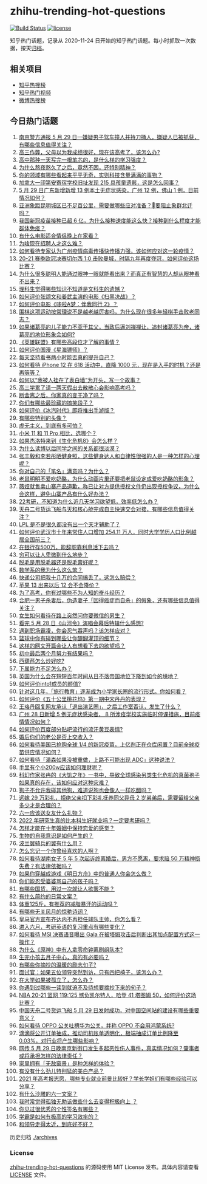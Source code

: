 # zhihu-trending-hot-questions

[![Build Status](https://github.com/justjavac/zhihu-trending-hot-questions/workflows/ci/badge.svg?branch=master)](https://github.com/justjavac/zhihu-trending-hot-questions/actions)
[![license](https://img.shields.io/github/license/justjavac/zhihu-trending-hot-questions)](https://github.com/justjavac/zhihu-trending-hot-questions/blob/master/LICENSE)

知乎热门话题，记录从 2020-11-24 日开始的知乎热门话题。每小时抓取一次数据，按天[归档](./archives)。

## 相关项目

- [知乎热搜榜](https://github.com/justjavac/zhihu-trending-top-search)
- [知乎热门视频](https://github.com/justjavac/zhihu-trending-hot-video)
- [微博热搜榜](https://github.com/justjavac/weibo-trending-hot-search)

## 今日热门话题

<!-- BEGIN -->
<!-- 最后更新时间 Sun May 30 2021 13:37:02 GMT+0800 (China Standard Time) -->

1. [南京警方通报 5 月 29
   日一嫌疑男子驾车撞人并持刀捅人，嫌疑人已被抓获，有哪些信息值得关注？](https://www.zhihu.com/question/462129219)
2. [高三作弊，父母以为我成绩很好，现在该高考了，该怎么办?](https://www.zhihu.com/question/461546823)
3. [高中那种一天写完一根笔芯的，是什么样的学习强度？](https://www.zhihu.com/question/388312652)
4. [为什么熬夜熬久了之后，竟然不困，还特别精神？](https://www.zhihu.com/question/303134019)
5. [你的领域有哪些看起来平平无奇，实则科技含量满满的事物？](https://www.zhihu.com/question/459861681)
6. [加拿大一印第安寄宿学校旧址发现 215 具孩童遗骸，这是怎么回事？](https://www.zhihu.com/question/462022143)
7. [5 月 29 日广东新增新增 13 例本土无症状感染，广州 12 例，佛山 1
   例，目前情况如何？](https://www.zhihu.com/question/462164375)
8. [亚洲象距昆明城区已不足百公里，需要做哪些应对准备？要阻止象群北迁吗？](https://www.zhihu.com/question/462169548)
9. [我国新冠疫苗接种已超 6
   亿，为什么接种速度能这么快？接种到什么程度才能群体免疫？](https://www.zhihu.com/question/462054245)
10. [有什么电影适合情侣晚上在家看？](https://www.zhihu.com/question/358887778)
11. [为啥现在招聘人才这么难？](https://www.zhihu.com/question/454330385)
12. [如何看待专家认为广州疫情病毒传播快传播力强，该如何应对这一轮疫情？](https://www.zhihu.com/question/462060673)
13. [20-21 赛季欧冠决赛切尔西 1:0
    击败曼城，时隔九年再度夺冠，如何评价这场比赛？](https://www.zhihu.com/question/462143896)
14. [为什么很多聪明人能通过眼神一眼就能看出来？而真正有智慧的人却从眼神看不出来？](https://www.zhihu.com/question/55333539)
15. [理科生觉得哪些知识不知道是文科生的遗憾？](https://www.zhihu.com/question/270455074)
16. [如何评价张颂文和姜武主演的电影《扫黑决战》？](https://www.zhihu.com/question/455752818)
17. [如何评价电影《哆啦A梦：伴我同行 2》？](https://www.zhihu.com/question/390164272)
18. [围棋这项运动按常理说不是越老越厉害吗，为什么现在很多年轻棋手击败老同志？](https://www.zhihu.com/question/432357129)
19. [如果诸葛亮的儿子能力不亚于其父，当政后逼刘禅禅让，追封诸葛亮为帝，诸葛亮的地位形象会如何?](https://www.zhihu.com/question/461502132)
20. [《英雄联盟》有哪些高段位才了解的事情？](https://www.zhihu.com/question/460098622)
21. [如何评价国漫《星海镖师》？](https://www.zhihu.com/question/29169402)
22. [每天坚持看书两小时能否真的提升自己？](https://www.zhihu.com/question/451546101)
23. [如何看待 iPhone 12 在 618 活动中，直降 1000
    元，现在是入手的时机？还是再等等？](https://www.zhihu.com/question/461312225)
24. [如何以“我被人挂在了表白墙”为开头，写一个故事？](https://www.zhihu.com/question/461083286)
25. [高三学累了请一两天假出去散散心会影响高考吗？](https://www.zhihu.com/question/429739425)
26. [断舍离之后，你家真的变干净了吗？](https://www.zhihu.com/question/461287259)
27. [你们有哪些最珍藏的搞笑段子？](https://www.zhihu.com/question/389442595)
28. [如何评价《冰汽时代》即将推出手游版？](https://www.zhihu.com/question/460675839)
29. [有哪些特别的头像？](https://www.zhihu.com/question/375951828)
30. [虚无主义，到底有多可怕？](https://www.zhihu.com/question/309651606)
31. [小米 11 和 11 Pro 相比，选哪个？](https://www.zhihu.com/question/451981720)
32. [如果杰洛特来到《生化危机8》会怎么样？](https://www.zhihu.com/question/459033335)
33. [为什么读博以后同学之间的关系都很淡漠？](https://www.zhihu.com/question/437021655)
34. [张丰毅和李若彤晒健身照，这些健身达人和自律性很强的人是一种怎样的心理呢？](https://www.zhihu.com/question/459415948)
35. [你对自己的「笔名」满意吗？为什么？](https://www.zhihu.com/question/462088461)
36. [老鼠明明不爱吃奶酪，为什么动画片里还要把老鼠设定成爱吃奶酪的形象？](https://www.zhihu.com/question/454363021)
37. [薇娅就售卖山寨产品道歉，称已让对方提供授权文件仍出现授权争议，为什么会这样，避免山寨产品有什么好办法？](https://www.zhihu.com/question/461988510)
38. [22考研，不知道为什么近几天学习欲望低，效率低怎么办？](https://www.zhihu.com/question/454494888)
39. [天舟二号货运飞船与天和核心舱完成自主快速交会对接，有哪些信息值得关注？](https://www.zhihu.com/question/462162007)
40. [LPL 是不是很久都没有出一个天才辅助了？](https://www.zhihu.com/question/460740647)
41. [如何评价武汉市十年来常住人口增加 254.11
    万人，同时大学学历人口比例越居全国前三？](https://www.zhihu.com/question/461642433)
42. [在银行存500万，能辞职靠利息活下去吗？](https://www.zhihu.com/question/347518117)
43. [穷可以让人卑微到什么地步？](https://www.zhihu.com/question/316979063)
44. [脱毛是用脱毛器还是脱毛膏好呢？](https://www.zhihu.com/question/21059868)
45. [数学系的我为什么这么笨？](https://www.zhihu.com/question/461756255)
46. [快递公司把我十几万的合同搞丢了，这怎么赔偿？](https://www.zhihu.com/question/374980406)
47. [苹果 13 出来以后 12 会不会降价？](https://www.zhihu.com/question/451198251)
48. [为了高考，你有过哪些不为人知的奋斗经历？](https://www.zhihu.com/question/461699971)
49. [合肥一男子杀妻后，伪造妻子「因得癌症而自杀」的假象，还有哪些信息值得关注？](https://www.zhihu.com/question/461886353)
50. [女生如何看待在路上突然问你要微信的男生？](https://www.zhihu.com/question/320105658)
51. [看完 5 月 28 日《山河令》演唱会幕后特辑什么感想?](https://www.zhihu.com/question/461930253)
52. [遇到职场霸凌，你会忍气吞声吗？该怎样应对？](https://www.zhihu.com/question/462014220)
53. [篮球中你有碰到哪些让你醍醐灌顶的细节？](https://www.zhihu.com/question/443277713)
54. [这样的网文开篇会让人有想看下去的欲望吗？](https://www.zhihu.com/question/461971034)
55. [初中最后两个月努力有结果吗？](https://www.zhihu.com/question/453345783)
56. [西葫芦怎么炒好吃?](https://www.zhihu.com/question/455923825)
57. [下属能力不足怎么办？](https://www.zhihu.com/question/451793430)
58. [英国为什么会在短短百年时间从日不落帝国地位下降到如今的境地？](https://www.zhihu.com/question/458600603)
59. [如何评价into1成员的颜值?](https://www.zhihu.com/question/456470539)
60. [针对这几年，「旅行教育」逐渐成为小学家长圈的流行形式。你如何看？](https://www.zhihu.com/question/460468492)
61. [如何评价《五十公里桃花坞》第一期中宋丹丹的表现？](https://www.zhihu.com/question/460852707)
62. [王珞丹回复网友承认「退出演艺圈」，之后工作室否认，发生了什么？](https://www.zhihu.com/question/461310414)
63. [广州 28 日新增 5 例无症状感染者， 8
    所涉疫学校实施临时停课措施，目前疫情情况如何？](https://www.zhihu.com/question/461901108)
64. [如何评价百度部分贴吧流行的流汗黄豆表情?](https://www.zhihu.com/question/431951953)
65. [婚后你们的老公是否上交收入？](https://www.zhihu.com/question/446421532)
66. [如何看待美国已抢购全球 1/4
    的新冠疫苗，上亿剂正在仓库闲置？目前全球疫苗供应情况如何？](https://www.zhihu.com/question/460152630)
67. [如何看待「潘森如果没被重做，上路不可能出现 ADC」这种说法？](https://www.zhihu.com/question/457008736)
68. [手里有个小200w应该如何理财呢？](https://www.zhihu.com/question/458397585)
69. [科幻作家张冉的《大饥之年》一书中，导致全球感染另类生化危机的真菌孢子如果真的存在，该如何应对这种灾难？](https://www.zhihu.com/question/368901650)
70. [狗子不允许我碰其他狗，难道说狗也会像人一样吃醋吗？](https://www.zhihu.com/question/461721289)
71. [远嫁 29 万彩礼，拒绝父亲扣下彩礼抚养同父异母 2
    岁弟弟后，需要留给父亲多少才是合理的？](https://www.zhihu.com/question/461285207)
72. [六一应该送女友什么礼物？](https://www.zhihu.com/question/60285884)
73. [2022 年研究生真的比本科生好就业吗？一定要考研吗？](https://www.zhihu.com/question/461310407)
74. [怎样才能在十年婚姻中保持恋爱的感觉？](https://www.zhihu.com/question/458200334)
75. [生物的自我意识是如何产生的？](https://www.zhihu.com/question/459715465)
76. [波兰翼骑兵的翼有什么用？](https://www.zhihu.com/question/55305997)
77. [怎么忘记一个你曾经喜欢的人啊？](https://www.zhihu.com/question/460591788)
78. [如何看待湖南女子 5 年 5 次起诉终离婚后，男方不愿离，要求赔 50
    万精神损失费？有法律依据吗？](https://www.zhihu.com/question/461885174)
79. [如果你穿越成游戏《明日方舟》中的普通人你会怎么做？](https://www.zhihu.com/question/461164416)
80. [你们能忍受婆婆骂自己的孩子吗？](https://www.zhihu.com/question/454976302)
81. [有哪些国货，用过一次就让人欲罢不能？](https://www.zhihu.com/question/393594038)
82. [有什么简约的日常文案？](https://www.zhihu.com/question/453999428)
83. [体重125斤，有推荐的减脂暴汗的运动吗？](https://www.zhihu.com/question/459003254)
84. [有哪些无关风月的惊艳诗词？](https://www.zhihu.com/question/454234983)
85. [皇马官方宣布齐达内不再担任球队主帅，你怎么看？](https://www.zhihu.com/question/461715792)
86. [进入六月，考研英语的复习重点有哪些变化？](https://www.zhihu.com/question/397257214)
87. [如何看待 MSI 决赛语音曝出 Gala
    在被塔姆攻击后判断出其加点配置方式这一操作？](https://www.zhihu.com/question/461780557)
88. [为什么《原神》中有人拿零命钟离刷组队本?](https://www.zhihu.com/question/460950761)
89. [生完小孩去月子中心，真的有必要吗？](https://www.zhihu.com/question/350300161)
90. [有哪些你摘抄的温暖的励志句子?](https://www.zhihu.com/question/435739334)
91. [面试官：如果五位领导突然到访，只有四把椅子，该怎么办？](https://www.zhihu.com/question/456412666)
92. [在大学如果被孤立了，怎么办？](https://www.zhihu.com/question/455681882)
93. [你遇到过哪些一读到就迫不及待想要摘抄下来的句子？](https://www.zhihu.com/question/456839676)
94. [NBA 20-21 篮网 119:125 憾负凯尔特人，哈登 41 塔图姆
    50，如何评价这场比赛？](https://www.zhihu.com/question/461978153)
95. [中国天舟二号货运飞船 5 月 29
    日发射成功，对中国空间站的建设有哪些重要意义？](https://www.zhihu.com/question/460289721)
96. [如何看待 OPPO 公关吐槽华为公关，并称 OPPO
    不会用鸿蒙系统?](https://www.zhihu.com/question/461394382)
97. [滴滴将公开订单抽成，推动司机账单透明化，极端抽成订单比例降至
    0.03%，对行业将产生哪些影响？](https://www.zhihu.com/question/461562442)
98. [网传 5 月 29
    日晚南京新街口发生多起恶性伤人事件，真实情况如何？肇事者或将承担怎样的法律责任？](https://www.zhihu.com/question/462117183)
99. [家里拥有「无敌窗景」是种怎样的体验？](https://www.zhihu.com/question/459289624)
100. [有没有什么劲儿特别猛的美白产品？](https://www.zhihu.com/question/441955092)
101. [2021
     年高考报志愿，哪些专业就业前景比较好？学长学姐们有哪些经验可以分享？](https://www.zhihu.com/question/458812643)
102. [有什么沙雕的六一文案？](https://www.zhihu.com/question/461101229)
103. [我时常觉得孤独无助该做些什么去变得积极向上 ？](https://www.zhihu.com/question/460648517)
104. [你见过很优秀的个性签名有哪些？](https://www.zhihu.com/question/265584312)
105. [学霸是如何有极高的学习效率的？](https://www.zhihu.com/question/366475943)
106. [和领导走得太近，到底好不好？](https://www.zhihu.com/question/435265697)

<!-- END -->

历史归档 [./archives](./archives)

### License

[zhihu-trending-hot-questions](https://github.com/justjavac/zhihu-trending-hot-questions)
的源码使用 MIT License 发布。具体内容请查看 [LICENSE](./LICENSE) 文件。
